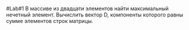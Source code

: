 #Lab#1 В массиве из двадцати элементов найти максимальный нечетный элемент. Вычислить вектор D, компоненты которого равны сумме элементов строк матрицы.
